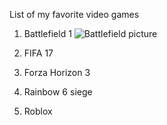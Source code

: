 List of my favorite video games
1. Battlefield 1
![Battlefield picture](Battlefield.jpg)

2. FIFA 17
3. Forza Horizon 3
4. Rainbow 6 siege
5. Roblox

